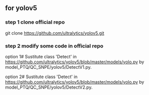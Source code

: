 ## for yolov5
### step 1 clone official repo
git clone https://github.com/ultralytics/yolov5.git
### step 2 modify some code in official repo
option 1#
Sustitute class 'Detect' in https://github.com/ultralytics/yolov5/blob/master/models/yolo.py by model_PTQ/QC_SNPE/yolov5/DetectV1.py.

option 2#
Sustitute class 'Detect' in https://github.com/ultralytics/yolov5/blob/master/models/yolo.py by model_PTQ/QC_SNPE/yolov5/DetectV2.py.
